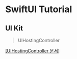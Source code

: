 # SwiftUI Tutorial

## UI Kit
> UIHostingController

[[UIHostingController 문서]]([https://developer.apple.com/documentation/swiftui/uihostingcontroller](https://developer.apple.com/documentation/swiftui/uihostingcontroller))

<!--stackedit_data:
eyJoaXN0b3J5IjpbLTEzOTE4NjQ1OTJdfQ==
-->